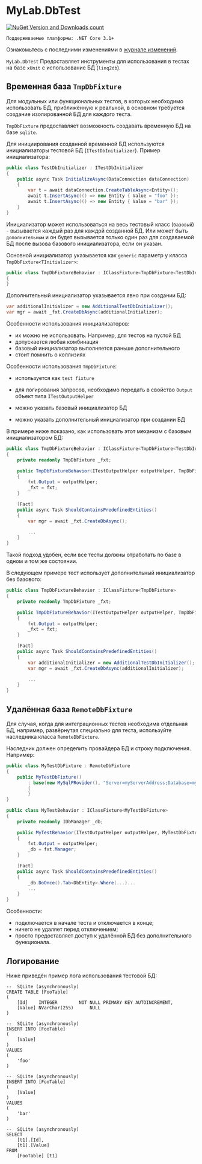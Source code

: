 # MyLab.DbTest
[![NuGet Version and Downloads count](https://buildstats.info/nuget/MyLab.DbTest)](https://www.nuget.org/packages/MyLab.DbTest)

```
Поддерживаемые платформы: .NET Core 3.1+
```
Ознакомьтесь с последними изменениями в [журнале изменений](/changelog.md).

`MyLab.DbTest` Предоставляет инструменты для использования в тестах на базе `xUnit` с использование БД (`linq2db`).

## Временная база `TmpDbFixture`

Для модульных или функциональных тестов, в которых необходимо использовать БД, приближённую к реальной,  в основном требуется создание изолированной БД для каждого теста. 

`TmpDbFixture` предоставляет возможность создавать временную БД на базе `sqlite`.  

Для инициирования созданной временной БД используются инициализаторы тестовой БД (`ITestDbInitializer`). Пример инициализатора:

```C#
public class TestDbInitializer : ITestDbInitializer
{
    public async Task InitializeAsync(DataConnection dataConnection)
    {
        var t = await dataConnection.CreateTableAsync<Entity>();
        await t.InsertAsync(() => new Entity { Value = "foo" });
        await t.InsertAsync(() => new Entity { Value = "bar" });
    }
}
```

Инициализатор может использоваться на весь тестовый класс (`базовый`) - вызывается каждый раз для каждой созданной БД. Или может быть `дополнительным` и он будет вызывается только один раз для создаваемой БД после вызова базового инициализатора, если он указан. 

Основной инициализатор указывается как `generic` параметр у класса `TmpDbFixture<TInitializer>`:

```c#
public class TmpDbFixtureBehavior : IClassFixture<TmpDbFixture<TestDbInitializer>>
{
}
```

Дополнительный инициализатор указывается явно при создании БД:

```C#
var additionalInitializer = new AdditionalTestDbInitializer();
var mgr = await _fxt.CreateDbAsync(additionalInitializer);
```

Особенности использования инициализаторов:

* их можно не использовать. Например, для тестов на пустой БД
* допускается любая комбинация
* базовый инициализатор выполняется раньше дополнительного
* стоит помнить о коллизиях 

Особенности использования `TmpDbFixture`:

* используется как `test fixture`

* для логирования запросов, необходимо передать в свойство `Output` объект типа `ITestOutputHelper`

* можно указать базовый инициализатор БД 

* можно указать дополнительный инициализатор при создании БД


В примере ниже показано, как использовать этот механизм с базовым инициализатором БД:

```C#
public class TmpDbFixtureBehavior : IClassFixture<TmpDbFixture<TestDbInitializer>>
{
    private readonly TmpDbFixture _fxt;

    public TmpDbFixtureBehavior(ITestOutputHelper outputHelper, TmpDbFixture<TestDbInitializer> fxt)
    {
        fxt.Output = outputHelper;
        _fxt = fxt;
    }

    [Fact]
    public async Task ShouldContainsPredefinedEntities()
    {
        var mgr = await _fxt.CreateDbAsync();

        ...
    }
}
```

Такой подход удобен, если все тесты должны отработать по базе в одном и том же состоянии.

В следующем примере тест использует дополнительный инициализатор без базового:

```C#
public class TmpDbFixtureBehavior : IClassFixture<TmpDbFixture>
{
    private readonly TmpDbFixture _fxt;

    public TmpDbFixtureBehavior(ITestOutputHelper outputHelper, TmpDbFixture fxt)
    {
        fxt.Output = outputHelper;
        _fxt = fxt;
    }

    [Fact]
    public async Task ShouldContainsPredefinedEntities()
    {
        var additionalInitializer = new AdditionalTestDbInitializer();
		var mgr = await _fxt.CreateDbAsync(additionalInitializer);

        ...
    }
}
```

## Удалённая база `RemoteDbFixture`

Для случая, когда для интеграционных тестов необходима отдельная БД, например, развёрнутая специально для теста, используйте наследника класса `RemoteDbFixture`.

Наследник должен определить провайдера БД и строку подключения. Например:

```C#
public class MyTestDbFixture : RemoteDbFixture
{
	public MyTestDbFixture()
        : base(new MySqlPRovider(), "Server=myServerAddress;Database=myDataBase")
        {
        }
}

public class MyTestBehavior : IClassFixture<MyTestDbFixture>
{
    private readonly IDbManager _db;

    public MyTestBehavior(ITestOutputHelper outputHelper, MyTestDbFixture fxt)
    {
        fxt.Output = outputHelper;
        _db = fxt.Manager;
    }

    [Fact]
    public async Task ShouldContainsPredefinedEntities()
    {
        _db.DoOnce().Tab<DbEntity>.Where(...)...
        ...
    }
}
```

Особенности:

* подключается в начале теста и отключается в конце;
* ничего не удаляет перед отключением;
* просто предоставляет доступ к удалённой БД без дополнительного функционала.

## Логирование

Ниже приведён пример лога использования тестовой БД:

```
--  SQLite (asynchronously)
CREATE TABLE [FooTable]
(
	[Id]    INTEGER        NOT NULL PRIMARY KEY AUTOINCREMENT,
	[Value] NVarChar(255)      NULL
)

--  SQLite (asynchronously)
INSERT INTO [FooTable]
(
	[Value]
)
VALUES
(
	'foo'
)

--  SQLite (asynchronously)
INSERT INTO [FooTable]
(
	[Value]
)
VALUES
(
	'bar'
)

--  SQLite (asynchronously)
SELECT
	[t1].[Id],
	[t1].[Value]
FROM
	[FooTable] [t1]
```


